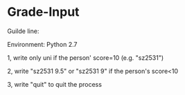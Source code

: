 # Grade-Input
Guilde line: 

Environment: Python 2.7 

 1, write only uni if the person' score=10 (e.g. "sz2531")
 
 2, write "sz2531 9.5" or "sz2531 9" if the person's score<10
 
 3, write "quit" to quit the process
